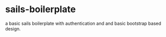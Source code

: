 # sails-boilerplate

a basic sails boilerplate with authentication and and basic bootstrap based design.
